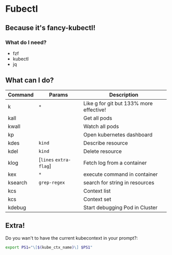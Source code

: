 # Fubectl
Because it's fancy-kubectl!
---
### What do I need?
* fzf
* kubectl
* jq

## What can I do?
Command|Params|Description
---|---|---
k | `*` | Like g for git but 133% more effective!
kall||Get all pods
kwall||Watch all pods
kp ||Open kubernetes dashboard
kdes | `kind` | Describe resource
kdel | `kind` | Delete resource
klog | \[`lines` `extra-flag`\] |Fetch log from a container
kex |`*`| execute command in container
ksearch | `grep-regex`| search for string in resources
kcs ||Context list
kcs ||Context set
kdebug|| Start debugging Pod in Cluster

## Extra!
Do you wan't to have the current kubecontext in your prompt?:
```bash
export PS1="\[$(kube_ctx_name)\] $PS1"
```
